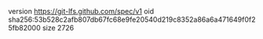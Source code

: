 version https://git-lfs.github.com/spec/v1
oid sha256:53b528c2afb807db67fc68e9fe20540d219c8352a86a6a471649f0f25fb82000
size 2726
